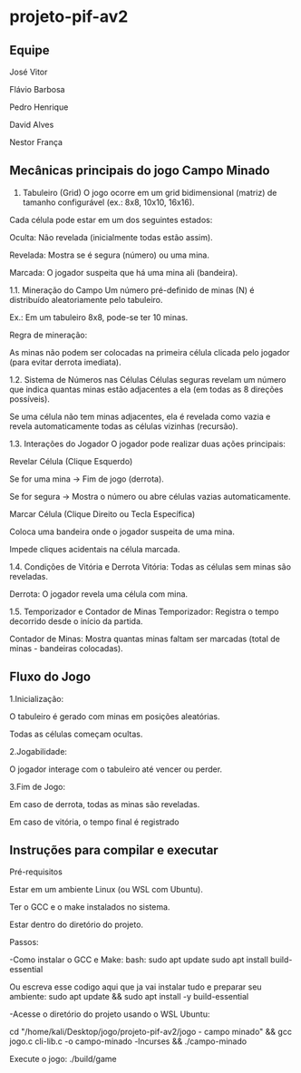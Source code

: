 # projeto-pif-av2

## Equipe
 José Vitor
 
 Flávio Barbosa
 
 Pedro Henrique
 
 David Alves
 
 Nestor França

## Mecânicas principais do jogo Campo Minado   
 1. Tabuleiro (Grid)
 O jogo ocorre em um grid bidimensional (matriz) de tamanho configurável (ex.: 8x8, 10x10, 16x16).

 Cada célula pode estar em um dos seguintes estados:

 Oculta: Não revelada (inicialmente todas estão assim).

 Revelada: Mostra se é segura (número) ou uma mina.

 Marcada: O jogador suspeita que há uma mina ali (bandeira).

 1.1. Mineração do Campo
 Um número pré-definido de minas (N) é distribuído aleatoriamente pelo tabuleiro.

 Ex.: Em um tabuleiro 8x8, pode-se ter 10 minas.

 Regra de mineração:

 As minas não podem ser colocadas na primeira célula clicada pelo jogador (para evitar derrota imediata).

 1.2. Sistema de Números nas Células
 Células seguras revelam um número que indica quantas minas estão adjacentes a ela (em todas as 8 direções possíveis).

 Se uma célula não tem minas adjacentes, ela é revelada como vazia e revela automaticamente todas as células vizinhas (recursão).

 1.3. Interações do Jogador
 O jogador pode realizar duas ações principais:

 Revelar Célula (Clique Esquerdo)

 Se for uma mina → Fim de jogo (derrota).

 Se for segura → Mostra o número ou abre células vazias automaticamente.

 Marcar Célula (Clique Direito ou Tecla Específica)

 Coloca uma bandeira onde o jogador suspeita de uma mina.

 Impede cliques acidentais na célula marcada.

 1.4. Condições de Vitória e Derrota
 Vitória: Todas as células sem minas são reveladas.

 Derrota: O jogador revela uma célula com mina.

 1.5. Temporizador e Contador de Minas
 Temporizador: Registra o tempo decorrido desde o início da partida.

 Contador de Minas: Mostra quantas minas faltam ser marcadas (total de minas - bandeiras colocadas).

## Fluxo do Jogo
 1.Inicialização:

 O tabuleiro é gerado com minas em posições aleatórias.

 Todas as células começam ocultas.

 2.Jogabilidade:

 O jogador interage com o tabuleiro até vencer ou perder.

 3.Fim de Jogo:

 Em caso de derrota, todas as minas são reveladas.

 Em caso de vitória, o tempo final é registrado 


## Instruções para compilar e executar 
  Pré-requisitos

Estar em um ambiente Linux (ou WSL com Ubuntu).

Ter o GCC e o make instalados no sistema.

Estar dentro do diretório do projeto.

Passos:

-Como instalar o GCC e Make: bash: sudo apt update sudo apt install build-essential

Ou escreva esse codigo aqui que ja vai instalar tudo e preparar seu ambiente: sudo apt update && sudo apt install -y build-essential

-Acesse o diretório do projeto usando o WSL Ubuntu:

cd "/home/kali/Desktop/jogo/projeto-pif-av2/jogo - campo minado" && gcc jogo.c cli-lib.c -o campo-minado -lncurses && ./campo-minado

Execute o jogo: ./build/game

